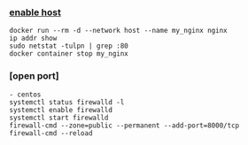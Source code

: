 ### [enable host](https://docs.docker.com/network/network-tutorial-host/)
    docker run --rm -d --network host --name my_nginx nginx
    ip addr show
    sudo netstat -tulpn | grep :80
    docker container stop my_nginx
### [open port]
    - centos
    systemctl status firewalld -l
    systemctl enable firewalld
    systemctl start firewalld
    firewall-cmd --zone=public --permanent --add-port=8000/tcp
    firewall-cmd --reload
